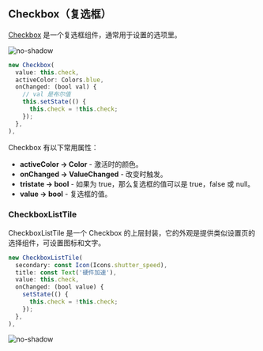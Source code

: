 

## Checkbox（复选框）
[Checkbox](https://docs.flutter.io/flutter/material/Checkbox-class.html) 是一个复选框组件，通常用于设置的选项里。

![no-shadow](/../../image/20180630212157.png)

```js
new Checkbox(
  value: this.check,
  activeColor: Colors.blue,
  onChanged: (bool val) {
    // val 是布尔值
    this.setState(() {
      this.check = !this.check;
    });
  },
),
```

Checkbox 有以下常用属性：
- **activeColor → Color** - 激活时的颜色。
- **onChanged → ValueChanged<bool>** - 改变时触发。
- **tristate → bool** - 如果为 true，那么复选框的值可以是 true，false 或 null。
- **value → bool** - 复选框的值。


### CheckboxListTile
CheckboxListTile 是一个 Checkbox 的上层封装，它的外观是提供类似设置页的选择组件，可设置图标和文字。

```js
new CheckboxListTile(
  secondary: const Icon(Icons.shutter_speed),
  title: const Text('硬件加速'),
  value: this.check,
  onChanged: (bool value) {
    setState(() {
      this.check = !this.check;
    });
  },
),
```

![no-shadow](/../../image/20180630223301.gif)
